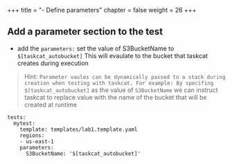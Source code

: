 +++
title = "- Define parameters"
chapter = false
weight = 26
+++

## Add a parameter section to the test

* add the `parameters:` set the value of S3BucketName to `$[taskcat_autobucket]` This will evaulate to the bucket that taskcat creates during execution

> Hint: `Parameter vaules can be dynamically passed to a stack during creation when testing with taskcat. For example: By specifing $[taskcat_autobucket]` as the value of `S3BucketName` we can instruct taskcat to replace value with the name of the bucket that will be created at runtime

```
tests:
  mytest:
    template: templates/lab1.template.yaml
    regions:
    - us-east-1
    parameters: 
      S3BucketName: '$[taskcat_autobucket]'
```

